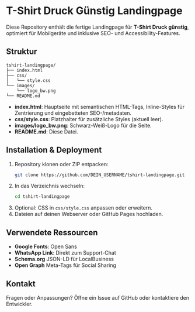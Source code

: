 # T-Shirt Druck Günstig Landingpage

Diese Repository enthält die fertige Landingpage für **T-Shirt Druck günstig**, optimiert für Mobilgeräte und inklusive SEO- und Accessibility-Features.

## Struktur

```
tshirt-landingpage/
├── index.html
├── css/
│   └── style.css
└── images/
    └── logo_bw.png
└── README.md
```

- **index.html**: Hauptseite mit semantischen HTML-Tags, Inline-Styles für Zentrierung und eingebetteten SEO-/metadaten.
- **css/style.css**: Platzhalter für zusätzliche Styles (aktuell leer).
- **images/logo_bw.png**: Schwarz-Weiß-Logo für die Seite.
- **README.md**: Diese Datei.

## Installation & Deployment

1. Repository klonen oder ZIP entpacken:
   ```bash
   git clone https://github.com/DEIN_USERNAME/tshirt-landingpage.git
   ```
2. In das Verzeichnis wechseln:
   ```bash
   cd tshirt-landingpage
   ```
3. Optional: CSS in `css/style.css` anpassen oder erweitern.
4. Dateien auf deinen Webserver oder GitHub Pages hochladen.

## Verwendete Ressourcen

- **Google Fonts**: Open Sans
- **WhatsApp Link**: Direkt zum Support-Chat
- **Schema.org** JSON-LD für LocalBusiness
- **Open Graph** Meta-Tags für Social Sharing

## Kontakt

Fragen oder Anpassungen? Öffne ein Issue auf GitHub oder kontaktiere den Entwickler.
